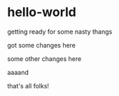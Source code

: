# hello-world
getting ready for some nasty thangs

got some changes here








some other changes here


aaaand


that's all folks!

